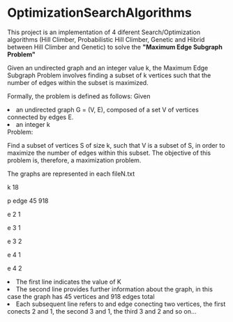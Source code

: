 # OptimizationSearchAlgorithms

This project is an implementation of 4 diferent Search/Optimization algorithms (Hill Climber, Probabilistic Hill Climber, Genetic and Hibrid between Hill Climber and Genetic) to solve the <b>"Maximum Edge Subgraph Problem"</b>

Given an undirected graph and an integer value k, the Maximum Edge Subgraph Problem involves finding a subset of k vertices such that the number of edges within the subset is maximized.

Formally, the problem is defined as follows:
Given

<li>an undirected graph G = (V, E), composed of a set V of vertices connected by edges E.</li>
<li>an integer k</li>
Problem:

Find a subset of vertices S of size k, such that V is a subset of S, in order to maximize the number of edges within this subset.
The objective of this problem is, therefore, a maximization problem.

The graphs are represented in each fileN.txt <p>
k 18 <p>
p edge 45 918 <p>
e 2 1 <p>
e 3 1 <p>
e 3 2 <p>
e 4 1 <p>
e 4 2 <p>
<li>The first line indicates the value of K</li>
<li>The second line provides further information about the graph, in this case the graph has 45 vertices and 918 edges total</li>
<li>Each subsequent line refers to and edge conecting two vertices, the first conects 2 and 1, the second 3 and 1, the third 3 and 2 and so on...</li>
